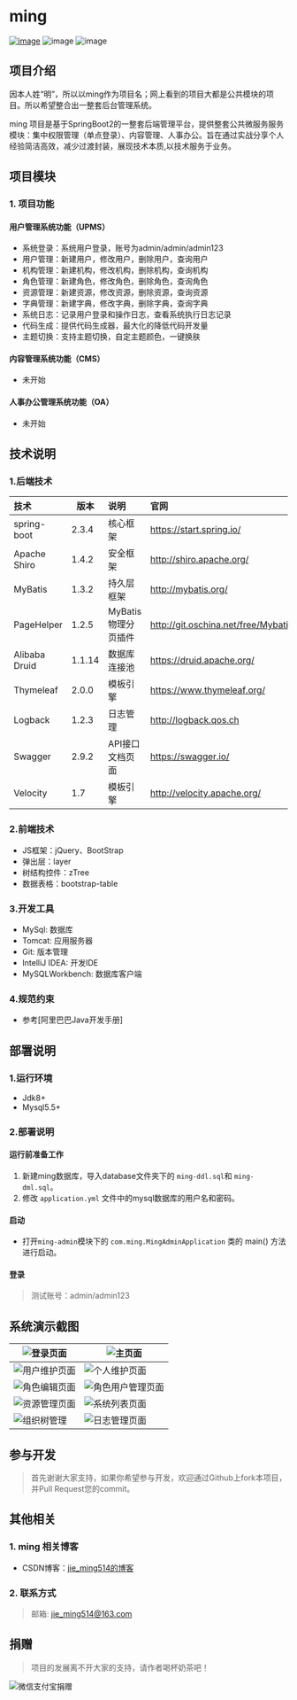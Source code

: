 
# ming

[![image](https://img.shields.io/badge/CSDN-jie_ming514-orange.svg)](https://blog.csdn.net/m1090760001)
![image](https://img.shields.io/badge/license-Apache2.0-blue.svg)
![image](https://img.shields.io/badge/Spring%20Boot-2.3.4.RELEASE-blue.svg)

## 项目介绍

<p>因本人姓“明”，所以以ming作为项目名；网上看到的项目大都是公共模块的项目。所以希望整合出一整套后台管理系统。</p>
<p>ming 项目是基于SpringBoot2的一整套后端管理平台，提供整套公共微服务服务模块：集中权限管理（单点登录）、内容管理、人事办公。旨在通过实战分享个人经验简洁高效，减少过渡封装，展现技术本质,以技术服务于业务。</p>

## 项目模块

### 1. 项目功能

#### 用户管理系统功能（UPMS）

  - 系统登录：系统用户登录，账号为admin/admin/admin123
  - 用户管理：新建用户，修改用户，删除用户，查询用户
  - 机构管理：新建机构，修改机构，删除机构，查询机构
  - 角色管理：新建角色，修改角色，删除角色，查询角色
  - 资源管理：新建资源，修改资源，删除资源，查询资源
  - 字典管理：新建字典，修改字典，删除字典，查询字典
  - 系统日志：记录用户登录和操作日志，查看系统执行日志记录
  - 代码生成：提供代码生成器，最大化的降低代码开发量
  - 主题切换：支持主题切换，自定主题颜色，一键换肤
  
#### 内容管理系统功能（CMS）
  - 未开始

#### 人事办公管理系统功能（OA）
  - 未开始


## 技术说明

### 1.后端技术

| 技术 | 版本 | 说明 | 官网 |
|:--- | --- | :---| :---|
| spring-boot | 2.3.4 | 核心框架 | https://start.spring.io/ |
| Apache Shiro | 1.4.2 | 安全框架 | http://shiro.apache.org/ |
| MyBatis | 1.3.2 | 持久层框架 | http://mybatis.org/ |
| PageHelper | 1.2.5 | MyBatis物理分页插件 | http://git.oschina.net/free/Mybatis_PageHelper |
| Alibaba Druid | 1.1.14 | 数据库连接池 | https://druid.apache.org/
| Thymeleaf | 2.0.0 | 模板引擎 | https://www.thymeleaf.org/ |
| Logback | 1.2.3 | 日志管理| http://logback.qos.ch |
| Swagger |2.9.2 | API接口文档页面 | https://swagger.io/ |
| Velocity | 1.7 | 模板引擎 | http://velocity.apache.org/ |

### 2.前端技术

  - JS框架：jQuery、BootStrap
  - 弹出层：layer
  - 树结构控件：zTree
  - 数据表格：bootstrap-table

### 3.开发工具

  - MySql: 数据库
  - Tomcat: 应用服务器
  - Git: 版本管理
  - IntelliJ IDEA: 开发IDE
  - MySQLWorkbench: 数据库客户端

### 4.规范约束

  - 参考[阿里巴巴Java开发手册]

## 部署说明

### 1.运行环境

  - Jdk8+
  - Mysql5.5+

### 2.部署说明

#### 运行前准备工作

  1. 新建ming数据库，导入database文件夹下的 `ming-ddl.sql`和 `ming-dml.sql`。
  2. 修改 `application.yml` 文件中的mysql数据库的用户名和密码。
  
#### 启动

  - 打开`ming-admin`模块下的 `com.ming.MingAdminApplication` 类的 main() 方法进行启动。

#### 登录

> 测试账号：admin/admin123

## 系统演示截图

| ![登录页面](doc/show/login.png)  | ![主页面](doc/show/main.png)  |
|  ----  | ----  |
| ![用户维护页面](doc/show/user.png) | ![个人维护页面](doc/show/personal.png) |
| ![角色编辑页面](doc/show/role.png) | ![角色用户管理页面](doc/show/roleUser.png) |
| ![资源管理页面](doc/show/permission.png) |![系统列表页面](doc/show/system.png)|
| ![组织树管理](doc/show/tree.png) | ![日志管理页面](doc/show/userlog.png) |

## 参与开发

> 首先谢谢大家支持，如果你希望参与开发，欢迎通过Github上fork本项目，并Pull Request您的commit。

## 其他相关

### 1. ming 相关博客
  - CSDN博客：[jie_ming514的博客](https://blog.csdn.net/m1090760001)

### 2. 联系方式

> 邮箱: jie_ming514@163.com

## 捐赠

> 项目的发展离不开大家的支持，请作者喝杯奶茶吧！

![微信支付宝捐赠](_doc/show/contribution.png)
